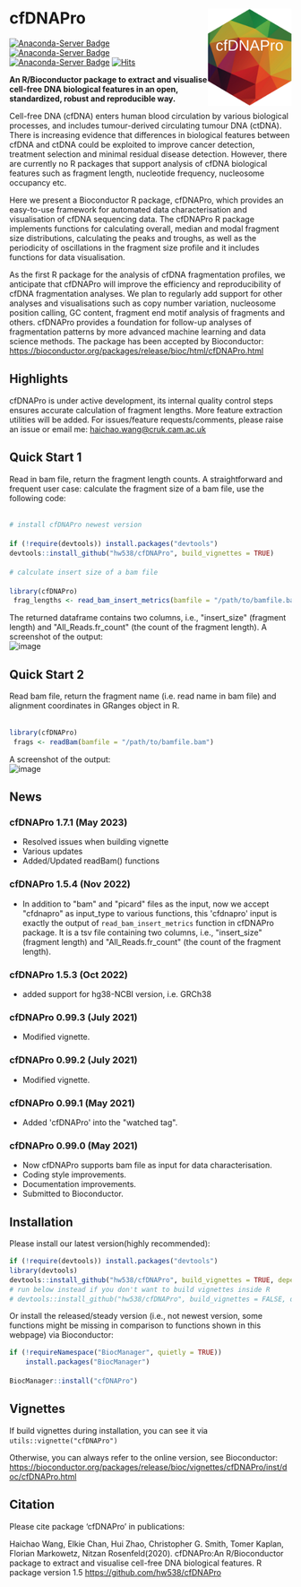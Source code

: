 # cfDNAPro  <img src="vignettes/logo.png" width="150" align="right">
[![Anaconda-Server Badge](https://anaconda.org/bioconda/bioconductor-cfdnapro/badges/downloads.svg)](https://anaconda.org/bioconda/bioconductor-cfdnapro)
[![Anaconda-Server Badge](https://anaconda.org/bioconda/bioconductor-cfdnapro/badges/latest_release_date.svg)](https://anaconda.org/bioconda/bioconductor-cfdnapro)
[![Anaconda-Server Badge](https://anaconda.org/bioconda/bioconductor-cfdnapro/badges/license.svg)](https://anaconda.org/bioconda/bioconductor-cfdnapro)
[![Hits](https://hits.seeyoufarm.com/api/count/incr/badge.svg?url=https%3A%2F%2Fgithub.com%2Fhw538%2FcfDNAPro&count_bg=%2379C83D&title_bg=%23555555&icon=github.svg&icon_color=%23E7E7E7&title=GitHub+view&edge_flat=true)](https://hits.seeyoufarm.com)


**An R/Bioconductor package to extract and visualise cell-free DNA biological features in an open, standardized, robust and reproducible way.**

Cell-free DNA (cfDNA) enters human blood circulation by various biological processes, and includes tumour-derived circulating tumour DNA (ctDNA). There is increasing evidence that differences in biological features between cfDNA and ctDNA could be exploited to improve cancer detection, treatment selection and minimal residual disease detection. However, there are currently no R packages that support analysis of cfDNA biological features such as fragment length, nucleotide frequency, nucleosome occupancy etc.  

Here we present a Bioconductor R package, cfDNAPro, which provides an easy-to-use framework for automated data characterisation and visualisation of cfDNA sequencing data. The cfDNAPro R package implements functions for calculating overall, median and modal fragment size distributions, calculating the peaks and troughs, as well as the periodicity of oscillations in the fragment size profile and it includes functions for data visualisation. 

As the first R package for the analysis of cfDNA fragmentation profiles, we anticipate that cfDNAPro will improve the efficiency and reproducibility of cfDNA fragmentation analyses. We plan to regularly add support for other analyses and visualisations such as copy number variation, nucleosome position calling, GC content, fragment end motif analysis of fragments and others. cfDNAPro provides a foundation for follow-up analyses of fragmentation patterns by more advanced machine learning and data science methods. The package has been accepted by Bioconductor: https://bioconductor.org/packages/release/bioc/html/cfDNAPro.html 

## Highlights

cfDNAPro is under active development, its internal quality control steps ensures accurate calculation of fragment lengths. 
More feature extraction utilities will be added. For issues/feature requests/comments, please raise an issue or email me: haichao.wang@cruk.cam.ac.uk

## Quick Start 1
Read in bam file, return the fragment length counts.
A straightforward and frequent user case: calculate the fragment size of a bam file, use the following code:

```R

# install cfDNAPro newest version 

if (!require(devtools)) install.packages("devtools")
devtools::install_github("hw538/cfDNAPro", build_vignettes = TRUE)

# calculate insert size of a bam file

library(cfDNAPro)
 frag_lengths <- read_bam_insert_metrics(bamfile = "/path/to/bamfile.bam")
```
The returned dataframe contains two columns, i.e., "insert_size" (fragment length) and "All_Reads.fr_count" (the count of the fragment length). A screenshot of the output:  
<img width="298" alt="image" src="https://github.com/hw538/cfDNAPro/assets/15274940/cba6709d-c49c-4c0d-8ae3-4ee7e82884f0">


## Quick Start 2
Read bam file, return the fragment name (i.e. read name in bam file) and alignment coordinates in GRanges object in R.

```R

library(cfDNAPro)
 frags <- readBam(bamfile = "/path/to/bamfile.bam")

```
A screenshot of the output:  
<img width="558" alt="image" src="https://github.com/hw538/cfDNAPro/assets/15274940/e47b5901-2762-48ba-aeee-3426b9611c6a">


## News

### cfDNAPro 1.7.1 (May 2023)
* Resolved issues when building vignette
* Various updates
* Added/Updated readBam() functions
### cfDNAPro 1.5.4 (Nov 2022)
* In addition to "bam" and "picard" files as the input, now we accept 
"cfdnapro" as input_type to various functions, this 'cfdnapro' input is exactly 
the output of `read_bam_insert_metrics` function in cfDNAPro package. It is a 
tsv file containing two columns, i.e., "insert_size" (fragment length) and 
"All_Reads.fr_count" (the count of the fragment length).
### cfDNAPro 1.5.3 (Oct 2022)
* added support for hg38-NCBI version, i.e. GRCh38
### cfDNAPro 0.99.3 (July 2021)
* Modified vignette.
### cfDNAPro 0.99.2 (July 2021)
* Modified vignette.
### cfDNAPro 0.99.1 (May 2021)
* Added 'cfDNAPro' into the "watched tag".
### cfDNAPro 0.99.0 (May 2021)
* Now cfDNAPro supports bam file as input for data characterisation.
* Coding style improvements.
* Documentation improvements.
* Submitted to Bioconductor.






## Installation

Please install our latest version(highly recommended):

```R
if (!require(devtools)) install.packages("devtools")
library(devtools)
devtools::install_github("hw538/cfDNAPro", build_vignettes = TRUE, dependencies = TRUE)
# run below instead if you don't want to build vignettes inside R
# devtools::install_github("hw538/cfDNAPro", build_vignettes = FALSE, dependencies = FALSE)

```


Or install the released/steady version (i.e., not newest version, some functions might be missing in comparison to functions shown in this webpage) 
via Bioconductor:
```R
if (!requireNamespace("BiocManager", quietly = TRUE))
    install.packages("BiocManager")

BiocManager::install("cfDNAPro")
```

## Vignettes

If build vignettes during installation, you can see it via `utils::vignette("cfDNAPro")`

Otherwise, you can always refer to the online version, see Bioconductor:  
https://bioconductor.org/packages/release/bioc/vignettes/cfDNAPro/inst/doc/cfDNAPro.html

## Citation

Please cite package ‘cfDNAPro’ in publications:

Haichao Wang, Elkie Chan, Hui Zhao, Christopher G. Smith, Tomer Kaplan, Florian Markowetz, Nitzan Rosenfeld(2020). cfDNAPro:An R/Bioconductor package to extract and visualise cell-free DNA biological features. R package version 1.5 <https://github.com/hw538/cfDNAPro>

